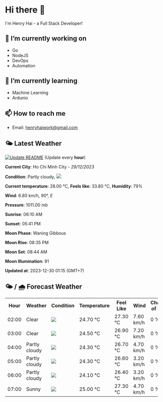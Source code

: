 # Hi there 👋

I'm Henry Hai - a Full Stack Developer!

## 🔭 I’m currently working on

- Go
- NodeJS
- DevOps
- Automation

## 🌱 I’m currently learning

- Machine Learning
- Ardunio

## 📫 How to reach me

- Email: <henryhaiwork@gmail.com>

## 🌤️ Latest Weather
[![Update README](https://github.com/henry0hai/henry0hai/actions/workflows/udpateReadme.yml/badge.svg)](https://github.com/henry0hai/henry0hai/actions/workflows/udpateReadme.yml)
(Update every **hour**)
<!-- CURRENT_WEATHER:START -->
**Current City**: Ho Chi Minh City - *29/12/2023*

**Condition**: Partly cloudy, <img src="https://cdn.weatherapi.com/weather/64x64/night/116.png"/>

**Current temperature**: 28.00 °C, **Feels like**: 33.80 °C, **Humidity**: 79%

**Wind**: 6.80 km/h, 90°, *E*

**Pressure**: 1011.00 mb

**Sunrise**: 06:10 AM

**Sunset**: 05:41 PM

**Moon Phase**: Waning Gibbous

**Moon Rise**: 08:35 PM

**Moon Set**: 08:44 AM

**Moon Illumination**: 91

**Updated at**: 2023-12-30 01:15 (GMT+7)<!-- CURRENT_WEATHER:END -->

## 🌤️ / 🌧️ Forecast Weather
<!-- FORECAST_WEATHER:START -->
<table>
		<tr>
			<th>Hour</th>
			<th>Weather</th>
			<th>Condition</th>
			<th>Temperature</th>
			<th>Feel Like</th>
			<th>Wind</th>
			<th>Chance of Rain</th>
		</tr>
				<tr>
					<td>02:00</td>
					<td>Clear</td>
					<td><img src='https://cdn.weatherapi.com/weather/64x64/night/113.png'/></td>
					<td>24.70 °C</td>
					<td>27.30 °C</td>
					<td>7.60 km/h</td>
					<td>0 %</td>
				</tr>
				<tr>
					<td>03:00</td>
					<td>Clear</td>
					<td><img src='https://cdn.weatherapi.com/weather/64x64/night/113.png'/></td>
					<td>24.50 °C</td>
					<td>26.90 °C</td>
					<td>7.20 km/h</td>
					<td>0 %</td>
				</tr>
				<tr>
					<td>04:00</td>
					<td>Partly cloudy</td>
					<td><img src='https://cdn.weatherapi.com/weather/64x64/night/116.png'/></td>
					<td>24.30 °C</td>
					<td>26.70 °C</td>
					<td>4.70 km/h</td>
					<td>0 %</td>
				</tr>
				<tr>
					<td>05:00</td>
					<td>Partly cloudy</td>
					<td><img src='https://cdn.weatherapi.com/weather/64x64/night/116.png'/></td>
					<td>24.30 °C</td>
					<td>26.60 °C</td>
					<td>3.20 km/h</td>
					<td>0 %</td>
				</tr>
				<tr>
					<td>06:00</td>
					<td>Partly cloudy</td>
					<td><img src='https://cdn.weatherapi.com/weather/64x64/night/116.png'/></td>
					<td>24.10 °C</td>
					<td>26.40 °C</td>
					<td>3.20 km/h</td>
					<td>0 %</td>
				</tr>
				<tr>
					<td>07:00</td>
					<td>Sunny</td>
					<td><img src='https://cdn.weatherapi.com/weather/64x64/day/113.png'/></td>
					<td>25.00 °C</td>
					<td>27.30 °C</td>
					<td>4.70 km/h</td>
					<td>0 %</td>
				</tr>
</table>
<!-- FORECAST_WEATHER:END -->

